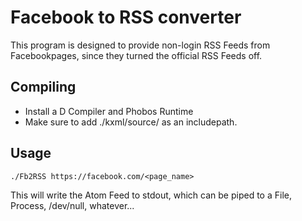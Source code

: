 Facebook to RSS converter
==============

This program is designed to provide non-login RSS Feeds from Facebookpages,
since they turned the official RSS Feeds off.

Compiling
--------------

- Install a D Compiler and Phobos Runtime
- Make sure to add ./kxml/source/ as an includepath.

Usage
--------------
```shell
./Fb2RSS https://facebook.com/<page_name>
```
This will write the Atom Feed to stdout, which can be piped to a File, Process, /dev/null, whatever...

